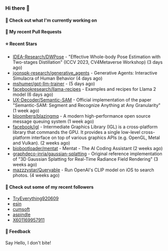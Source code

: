 ### Hi there 👋

#### 👷 Check out what I'm currently working on

#### 🔨 My recent Pull Requests


#### ⭐ Recent Stars

- [IDEA-Research/DWPose](https://github.com/IDEA-Research/DWPose) - &#34;Effective Whole-body Pose Estimation with Two-stages Distillation&#34; (ICCV 2023, CV4Metaverse Workshop) (3 days ago)
- [joonspk-research/generative_agents](https://github.com/joonspk-research/generative_agents) - Generative Agents: Interactive Simulacra of Human Behavior (4 days ago)
- [mshumer/gpt-llm-trainer](https://github.com/mshumer/gpt-llm-trainer) -  (5 days ago)
- [facebookresearch/llama-recipes](https://github.com/facebookresearch/llama-recipes) - Examples and recipes for Llama 2 model (6 days ago)
- [UX-Decoder/Semantic-SAM](https://github.com/UX-Decoder/Semantic-SAM) - Official implementation of the paper &#34;Semantic-SAM: Segment and Recognize Anything at Any Granularity&#34; (1 week ago)
- [bloomberg/blazingmq](https://github.com/bloomberg/blazingmq) - A modern high-performance open source message queuing system (1 week ago)
- [facebook/igl](https://github.com/facebook/igl) - Intermediate Graphics Library (IGL) is a cross-platform library that commands the GPU. It provides a single low-level cross-platform interface on top of various graphics APIs (e.g. OpenGL, Metal and Vulkan). (2 weeks ago)
- [biobootloader/mentat](https://github.com/biobootloader/mentat) - Mentat - The AI Coding Assistant  (2 weeks ago)
- [graphdeco-inria/gaussian-splatting](https://github.com/graphdeco-inria/gaussian-splatting) - Original reference implementation of &#34;3D Gaussian Splatting for Real-Time Radiance Field Rendering&#34; (3 weeks ago)
- [mazzzystar/Queryable](https://github.com/mazzzystar/Queryable) - Run OpenAI&#39;s CLIP model on iOS to search photos. (4 weeks ago)

#### 👯 Check out some of my recent followers

- [TryEverything920609](https://github.com/TryEverything920609)
- [esin](https://github.com/esin)
- [cumsoft](https://github.com/cumsoft)
- [aspindle](https://github.com/aspindle)
- [X601169957911](https://github.com/X601169957911)

#### 💬 Feedback

Say Hello, I don't bite!